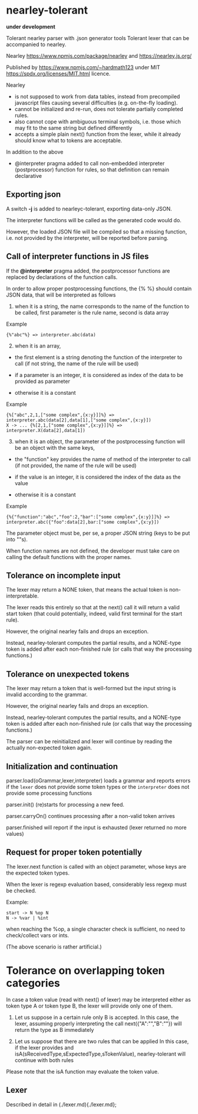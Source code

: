 # nearley-tolerant

**under development** 

Tolerant nearley parser with .json generator tools
Tolerant lexer that can be accompanied to nearley.


Nearley https://www.npmjs.com/package/nearley and https://nearley.js.org/

Published by https://www.npmjs.com/~hardmath123 under MIT https://spdx.org/licenses/MIT.html licence.




Nearley
- is not supposed to work from data tables, instead from precompiled javascript files causing several difficulties (e.g. on-the-fly loading).
- cannot be initialized and re-run, does not tolerate partially completed rules.
- also cannot cope with ambiguous terminal symbols, i.e. those which may fit to the same string but defined differently
- accepts a simple plain next() function from the lexer, while it already should know what to tokens are acceptable.

In addition to the above
- @interpreter pragma added to call non-embedded interpreter (postprocessor) function for rules, so that definition can remain declarative

## Exporting json

A switch **-j** is added to nearleyc-tolerant, exporting data-only JSON.

The interpreter functions will be called as the generated code would do.

However, the loaded JSON file will be compiled so that a missing function, i.e. not provided by the interpreter, will be reported before parsing.

## Call of interpreter functions in JS files

If the **@interpreter** pragma added, the postprocessor functions are replaced by declarations of the function calls.

In order to allow proper postprocessing functions, the {% %} should contain JSON data, that will be interpreted as follows

1. when it is a string, the name corresponds to the name of the function to be called, first parameter is the rule name, second is data array

Example
```
{%"abc"%} => interpreter.abc(data)
```

2. when it is an array,

 - the first element is a string denoting the function of the interpreter to call (if not string, the name of the rule will be used)

 - if a parameter is an integer, it is considered as index of the data to be provided as parameter

 - otherwise it is a constant

Example
```
{%["abc",2,1,["some complex",{x:y}]]%} => interpreter.abc(data[2],data[1],["some complex",{x:y}])
X -> ... {%[2,1,["some complex",{x:y}]]%} => interpreter.X(data[2],data[1])
```

3. when it is an object, the parameter of the postprocessing function will be an object with the same keys,

 - the "function" key provides the name of method of the interpreter to call (if not provided, the name of the rule will be used)

 - if the value is an integer, it is considered the index of the data as the value

 - otherwise it is a constant

 Example
 ```
 {%{"function":"abc","foo":2,"bar":["some complex",{x:y}]]%} => interpreter.abc({"foo":data[2],bar:["some complex",{x:y}])
 ```

The parameter object must be, per se, a proper JSON string (keys to be put into ""s).

When function names are not defined, the developer must take care on calling the default functions with the proper names.

## Tolerance on incomplete input

The lexer may return a NONE token, that means the actual token is non-interpretable.

The lexer reads this entirely so that at the next() call it will return a valid start token (that could potentially, indeed, valid first terminal for the start rule).

However, the original nearley fails and drops an exception.

Instead, nearley-tolerant computes the partial results, and a NONE-type token is added after each non-finished rule (or calls that way the processing functions.)

## Tolerance on unexpected tokens

The lexer may return a token that is well-formed but the input string is invalid according to the grammar.

However, the original nearley fails and drops an exception.

Instead, nearley-tolerant computes the partial results, and a NONE-type token is added after each non-finished rule (or calls that way the processing functions.)

The parser can be reinitialized and lexer will continue by reading the actually non-expected token again.

## Initialization and continuation

parser.load(oGrammar,lexer,interpreter) loads a grammar and reports errors if the ```lexer``` does not provide some token types or the ```interpreter``` does not provide some processing functions

parser.init() (re)starts for processing a new feed.

parser.carryOn() continues processing after a non-valid token arrives

parser.finished will report if the input is exhausted (lexer returned no more values)

## Request for proper token potentially

The lexer.next function is called with an object parameter, whose keys are the expected token types.

When the lexer is regexp evaluation based, considerably less regexp must be checked.

Example:
```
start -> N %op N
N -> %var | %int
```
when reaching the %op, a single character check is sufficient, no need to check/collect vars or ints.

(The above scenario is rather artificial.)

# Tolerance on overlapping token categories

In case a token value (read with next() of lexer) may be interpreted either as token type A or token type B, the lexer will provide only one of them.

1. Let us suppose in a certain rule only B is accepted.
 In this case, the lexer, assuming properly interpreting the call next({"A":"","B":""}) will return the type as B immediately

2. Let us suppose that there are two rules that can be applied
 In this case, if the lexer provides and isA(sReceivedType,sExpectedType,sTokenValue), nearley-tolerant will continue with both rules

Please note that the isA function may evaluate the token value.

## Lexer

Described in detail in (./lexer.md){./lexer.md};
